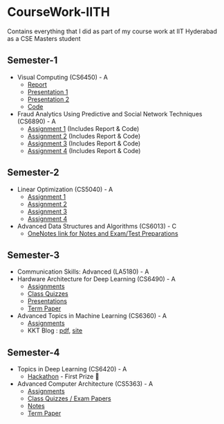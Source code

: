 # CourseWork-IITH
Contains everything that I did as part of my course work at IIT Hyderabad as a CSE Masters student

## Semester-1
- Visual Computing (CS6450) - A
  - [Report](https://github.com/rahulvigneswaran/CourseWork-IITH-2023-2025/blob/main/Semester%201/Visual%20Computing%20(CS6450)/Rahul_Vigneswaran_CS23MTECH02002_Visual_Computing_Final_Report.pdf)
  - [Presentation 1](https://github.com/rahulvigneswaran/CourseWork-IITH-2023-2025/blob/main/Semester%201/Visual%20Computing%20(CS6450)/Rahul_Vigneswaran_CS23MTECH02002_Visual_Computing_Presentation_1.pdf)
  - [Presentation 2](https://github.com/rahulvigneswaran/CourseWork-IITH-2023-2025/blob/main/Semester%201/Visual%20Computing%20(CS6450)/Rahul_Vigneswaran_CS23MTECH02002_Visual_Computing_Presentation_2.pdf)
  - [Code](https://github.com/rahulvigneswaran/CourseWork-IITH-2023-2025/tree/main/Semester%201/Visual%20Computing%20(CS6450)/Repro_and_Novelty_code)
- Fraud Analytics Using Predictive and Social Network Techniques (CS6890) - A
  - [Assignment 1](https://github.com/rahulvigneswaran/CourseWork-IITH-2023-2025/tree/main/Semester%201/Fraud%20Analytics%20Using%20Predictive%20and%20Social%20Network%20Techniques%20(CS6890)/Assignment%201) (Includes Report & Code)
  - [Assignment 2](https://github.com/rahulvigneswaran/CourseWork-IITH-2023-2025/tree/main/Semester%201/Fraud%20Analytics%20Using%20Predictive%20and%20Social%20Network%20Techniques%20(CS6890)/Assignment%202) (Includes Report & Code)
  - [Assignment 3](https://github.com/rahulvigneswaran/CourseWork-IITH-2023-2025/tree/main/Semester%201/Fraud%20Analytics%20Using%20Predictive%20and%20Social%20Network%20Techniques%20(CS6890)/Assigment%203) (Includes Report & Code)
  - [Assignment 4](https://github.com/rahulvigneswaran/CourseWork-IITH-2023-2025/tree/main/Semester%201/Fraud%20Analytics%20Using%20Predictive%20and%20Social%20Network%20Techniques%20(CS6890)/Assignment%204) (Includes Report & Code)

## Semester-2
- Linear Optimization (CS5040) - A
  - [Assignment 1](https://github.com/rahulvigneswaran/CourseWork-CSE-MS-IITH-2023-2025/tree/main/Semester%202/Linear%20Optimization%20(CS5040)/Assignment%201)
  - [Assignment 2](https://github.com/rahulvigneswaran/CourseWork-CSE-MS-IITH-2023-2025/tree/main/Semester%202/Linear%20Optimization%20(CS5040)/Assignment%202)
  - [Assignment 3](https://github.com/rahulvigneswaran/CourseWork-CSE-MS-IITH-2023-2025/tree/main/Semester%202/Linear%20Optimization%20(CS5040)/Assignment%203)
  - [Assignment 4](https://github.com/rahulvigneswaran/CourseWork-CSE-MS-IITH-2023-2025/tree/main/Semester%202/Linear%20Optimization%20(CS5040)/Assignment%204)
- Advanced Data Structures and Algorithms (CS6013) - C
  - [OneNotes link for Notes and Exam/Test Preparations](https://1drv.ms/u/s!AoLSntMXZD8PmykeRMnyAiBahoPU)

## Semester-3
- Communication Skills: Advanced (LA5180) - A
- Hardware Architecture for Deep Learning (CS6490) - A
  - [Assignments](https://github.com/rahulvigneswaran/CourseWork-CSE-MS-IITH-2023-2025/tree/main/Semester%203/Hardware%20Architecture%20for%20Deep%20Learning%20(CS6490)/Assignments)
  - [Class Quizzes](https://github.com/rahulvigneswaran/CourseWork-CSE-MS-IITH-2023-2025/tree/main/Semester%203/Hardware%20Architecture%20for%20Deep%20Learning%20(CS6490)/Class%20Quizzes)
  - [Presentations](https://github.com/rahulvigneswaran/CourseWork-CSE-MS-IITH-2023-2025/tree/main/Semester%203/Hardware%20Architecture%20for%20Deep%20Learning%20(CS6490)/Presentations)
  - [Term Paper](https://github.com/rahulvigneswaran/CourseWork-CSE-MS-IITH-2023-2025/blob/main/Semester%203/Hardware%20Architecture%20for%20Deep%20Learning%20(CS6490)/HADL_Term_paper.pdf)
- Advanced Topics in Machine Learning (CS6360) - A
  - [Assignments](https://github.com/rahulvigneswaran/CourseWork-CSE-MS-IITH-2023-2025/tree/main/Semester%203/Advanced%20Topics%20in%20Machine%20Learning%20(CS6360)/Assigments)
  - KKT Blog : [pdf](https://github.com/rahulvigneswaran/CourseWork-CSE-MS-IITH-2023-2025/blob/main/Semester%203/Advanced%20Topics%20in%20Machine%20Learning%20(CS6360)/Constrained%20optimization%20and%20KKT%20Conditions_Blog.pdf), [site](https://rahulvigneswaran.github.io/blog/2024/kkt/)

## Semester-4
- Topics in Deep Learning (CS6420) - A
  - [Hackathon](https://github.com/rahulvigneswaran/CourseWork-CSE-MS-IITH-2023-2025/blob/main/Semester%204/Topics%20in%20Deep%20Learning%20(CS6420)/TiDeL%20CS6420%20Hackathon.pdf) - First Prize 🥇
- Advanced Computer Architecture (CS5363) - A
  - [Assignments](https://github.com/rahulvigneswaran/CourseWork-CSE-MS-IITH-2023-2025/tree/main/Semester%204/Advanced%20Computer%20Architecture%20(CS5363)/Assignment)
  - [Class Quizzes / Exam Papers](https://github.com/rahulvigneswaran/CourseWork-CSE-MS-IITH-2023-2025/tree/main/Semester%204/Advanced%20Computer%20Architecture%20(CS5363)/Question%20Papers)
  - [Notes](https://github.com/rahulvigneswaran/CourseWork-CSE-MS-IITH-2023-2025/tree/main/Semester%204/Advanced%20Computer%20Architecture%20(CS5363)/Notes)
  - [Term Paper](https://github.com/rahulvigneswaran/CourseWork-CSE-MS-IITH-2023-2025/blob/main/Semester%204/Advanced%20Computer%20Architecture%20(CS5363)/ACA_Term_Paper.pdf)
